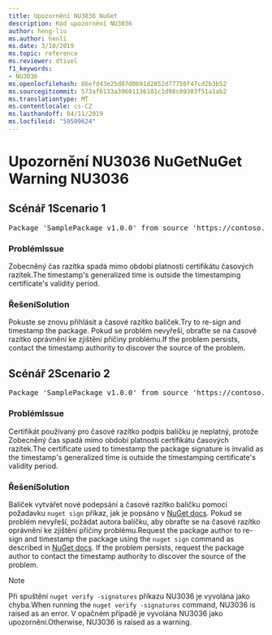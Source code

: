 ```yaml
---
title: Upozornění NU3036 NuGet
description: Kód upozornění NU3036
author: heng-liu
ms.author: henli
ms.date: 3/18/2019
ms.topic: reference
ms.reviewer: dtivel
f1_keywords:
- NU3036
ms.openlocfilehash: 86efd43e25d07d0b91d2852d77750f47cd2b3b52
ms.sourcegitcommit: 573af6133a39601136181c1d98c09303f51a1ab2
ms.translationtype: MT
ms.contentlocale: cs-CZ
ms.lasthandoff: 04/11/2019
ms.locfileid: "59509624"
---
```

# <a name="nuget-warning-nu3036"></a><span data-ttu-id="93473-103">Upozornění NU3036 NuGet</span><span class="sxs-lookup"><span data-stu-id="93473-103">NuGet Warning NU3036</span></span>

## <a name="scenario-1"></a><span data-ttu-id="93473-104">Scénář 1</span><span class="sxs-lookup"><span data-stu-id="93473-104">Scenario 1</span></span>

<pre>Package 'SamplePackage v1.0.0' from source 'https://contoso.com/index.json': The timestamp's generalized time is outside the timestamping certificate's validity period.</pre>

### <a name="issue"></a><span data-ttu-id="93473-105">Problém</span><span class="sxs-lookup"><span data-stu-id="93473-105">Issue</span></span>

<span data-ttu-id="93473-106">Zobecněný čas razítka spadá mimo období platnosti certifikátu časových razítek.</span><span class="sxs-lookup"><span data-stu-id="93473-106">The timestamp's generalized time is outside the timestamping certificate's validity period.</span></span>


### <a name="solution"></a><span data-ttu-id="93473-107">Řešení</span><span class="sxs-lookup"><span data-stu-id="93473-107">Solution</span></span>

<span data-ttu-id="93473-108">Pokuste se znovu přihlásit a časové razítko balíček.</span><span class="sxs-lookup"><span data-stu-id="93473-108">Try to re-sign and timestamp the package.</span></span> <span data-ttu-id="93473-109">Pokud se problém nevyřeší, obraťte se na časové razítko oprávnění ke zjištění příčiny problému.</span><span class="sxs-lookup"><span data-stu-id="93473-109">If the problem persists, contact the timestamp authority to discover the source of the problem.</span></span>



## <a name="scenario-2"></a><span data-ttu-id="93473-110">Scénář 2</span><span class="sxs-lookup"><span data-stu-id="93473-110">Scenario 2</span></span>

<pre>Package 'SamplePackage v1.0.0' from source 'https://contoso.com/index.json': The primary signature's timestamp's generalized time is outside the timestamping certificate's validity period.</pre>

### <a name="issue"></a><span data-ttu-id="93473-111">Problém</span><span class="sxs-lookup"><span data-stu-id="93473-111">Issue</span></span>

<span data-ttu-id="93473-112">Certifikát používaný pro časové razítko podpis balíčku je neplatný, protože Zobecněný čas spadá mimo období platnosti certifikátu časových razítek.</span><span class="sxs-lookup"><span data-stu-id="93473-112">The certificate used to timestamp the package signature is invalid as the timestamp's generalized time is outside the timestamping certificate's validity period.</span></span>


### <a name="solution"></a><span data-ttu-id="93473-113">Řešení</span><span class="sxs-lookup"><span data-stu-id="93473-113">Solution</span></span>

<span data-ttu-id="93473-114">Balíček vytvářet nové podepsání a časové razítko balíčku pomocí požadavku `nuget sign` příkaz, jak je popsáno v [NuGet docs](https://docs.microsoft.com/en-us/nuget/create-packages/sign-a-package). Pokud se problém nevyřeší, požádat autora balíčku, aby obraťte se na časové razítko oprávnění ke zjištění příčiny problému.</span><span class="sxs-lookup"><span data-stu-id="93473-114">Request the package author to re-sign and timestamp the package using the `nuget sign` command as described in [NuGet docs](https://docs.microsoft.com/en-us/nuget/create-packages/sign-a-package). If the problem persists, request the package author to contact the timestamp authority to discover the source of the problem.</span></span>


> [!Note]
> <span data-ttu-id="93473-115">Při spuštění `nuget verify -signatures` příkazu NU3036 je vyvolána jako chyba.</span><span class="sxs-lookup"><span data-stu-id="93473-115">When running the `nuget verify -signatures` command, NU3036 is raised as an error.</span></span> <span data-ttu-id="93473-116">V opačném případě je vyvolána NU3036 jako upozornění.</span><span class="sxs-lookup"><span data-stu-id="93473-116">Otherwise, NU3036 is raised as a warning.</span></span>